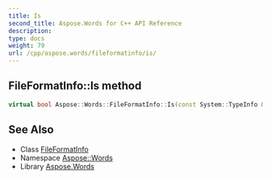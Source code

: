 ```yaml
---
title: Is
second_title: Aspose.Words for C++ API Reference
description: 
type: docs
weight: 79
url: /cpp/aspose.words/fileformatinfo/is/
---
```

## FileFormatInfo::Is method




```cpp
virtual bool Aspose::Words::FileFormatInfo::Is(const System::TypeInfo &target) const override
```

## See Also

* Class [FileFormatInfo](../)
* Namespace [Aspose::Words](../../)
* Library [Aspose.Words](../../../)
